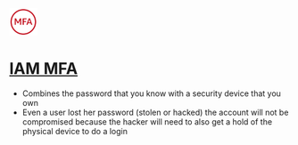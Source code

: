 <p align="left">
  <img src="MFA.png" width="50" height="50">

# [IAM MFA](https://boto3.amazonaws.com/v1/documentation/api/latest/reference/services/iam.html?highlight=mfa#mfadevice)

- Combines the password that you know with a security device that you own
- Even a user lost her password (stolen or hacked) the account will not be compromised because the hacker will need to also get a hold of the physical device to do a login
